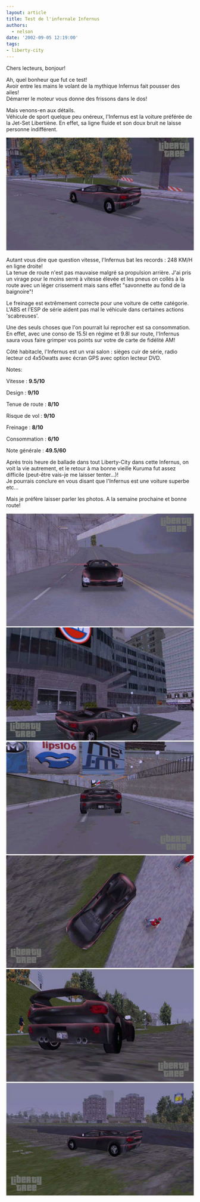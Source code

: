 ```yaml
---
layout: article
title: Test de l'infernale Infernus
authors:
  - nelson
date: '2002-09-05 12:19:00'
tags:
- liberty-city
---
```


Chers lecteurs, bonjour!

Ah, quel bonheur que fut ce test!  
Avoir entre les mains le volant de la mythique Infernus fait pousser des ailes!  
Démarrer le moteur vous donne des frissons dans le dos!

Mais venons-en aux détails.  
Véhicule de sport quelque peu onéreux, l'Infernus est la voiture préférée de la Jet-Set Libertiène. En effet, sa ligne fluide et son doux bruit ne laisse personne indifférent.

![](/content/images/2016/07/Infernus.jpg)

Autant vous dire que question vitesse, l'Infernus bat les records : 248 KM/H en ligne droite!  
La tenue de route n'est pas mauvaise malgré sa propulsion arrière. J'ai pris un virage pour le moins serré à vitesse élevée et les pneus on collés à la route avec un léger crissement mais sans effet "savonnette au fond de la baignoire"!

Le freinage est extrêmement correcte pour une voiture de cette catégorie. L'ABS et l'ESP de série aident pas mal le véhicule dans certaines actions 'scabreuses'.

Une des seuls choses que l'on pourrait lui reprocher est sa consommation. En effet, avec une conso de 15.5l en régime et 9.8l sur route, l'Infernus saura vous faire grimper vos points sur votre de carte de fidélité AM!

Côté habitacle, l'Infernus est un vrai salon : sièges cuir de série, radio lecteur cd 4x50watts avec écran GPS avec option lecteur DVD.

Notes:

Vitesse : **9.5/10**

Design : **9/10**

Tenue de route : **8/10**

Risque de vol : **9/10**

Freinage : **8/10**

Consommation : **6/10**

Note générale : **49.5/60**

Après trois heure de ballade dans tout Liberty-City dans cette Infernus, on voit la vie autrement, et le retour à ma bonne vieille Kuruma fut assez difficile (peut-être vais-je me laisser tenter...)!  
Je pourrais conclure en vous disant que l'Infernus est une voiture superbe etc...

Mais je préfère laisser parler les photos. A la semaine prochaine et bonne route!

![](/content/images/2016/07/Infernus2.jpg)
![](/content/images/2016/07/Infernus3.jpg)
![](/content/images/2016/07/Infernus5.jpg)
![](/content/images/2016/07/Infernus6.jpg)
![](/content/images/2016/07/Infernus7.jpg)
![](/content/images/2016/07/Infernus8.jpg)